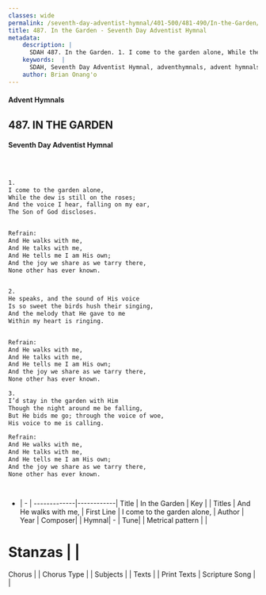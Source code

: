 ```yaml
---
classes: wide
permalink: /seventh-day-adventist-hymnal/401-500/481-490/In-the-Garden/
title: 487. In the Garden - Seventh Day Adventist Hymnal
metadata:
    description: |
      SDAH 487. In the Garden. 1. I come to the garden alone, While the dew is still on the roses; And the voice I hear, falling on my ear, The Son of God discloses. 
    keywords:  |
      SDAH, Seventh Day Adventist Hymnal, adventhymnals, advent hymnals, In the Garden, I come to the garden alone, ,And He walks with me,
    author: Brian Onang'o
---
```


#### Advent Hymnals
## 487. IN THE GARDEN
#### Seventh Day Adventist Hymnal

```txt



1.
I come to the garden alone,
While the dew is still on the roses;
And the voice I hear, falling on my ear,
The Son of God discloses.


Refrain:
And He walks with me,
And He talks with me,
And He tells me I am His own;
And the joy we share as we tarry there,
None other has ever known.


2.
He speaks, and the sound of His voice
Is so sweet the birds hush their singing,
And the melody that He gave to me
Within my heart is ringing.


Refrain:
And He walks with me,
And He talks with me,
And He tells me I am His own;
And the joy we share as we tarry there,
None other has ever known.

3.
I’d stay in the garden with Him
Though the night around me be falling,
But He bids me go; through the voice of woe,
His voice to me is calling.

Refrain:
And He walks with me,
And He talks with me,
And He tells me I am His own;
And the joy we share as we tarry there,
None other has ever known.




```

- |   -  |
-------------|------------|
Title | In the Garden |
Key |  |
Titles | And He walks with me, |
First Line | I come to the garden alone, |
Author | 
Year | 
Composer|  |
Hymnal|  - |
Tune|  |
Metrical pattern | |
# Stanzas |  |
Chorus |  |
Chorus Type |  |
Subjects |  |
Texts |  |
Print Texts | 
Scripture Song |  |
  
